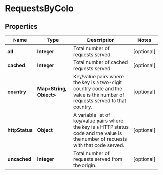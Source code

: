 # RequestsByColo

## Properties
Name | Type | Description | Notes
------------ | ------------- | ------------- | -------------
**all** | **Integer** | Total number of requests served. |  [optional]
**cached** | **Integer** | Total number of cached requests served. |  [optional]
**country** | **Map&lt;String, Object&gt;** | Key/value pairs where the key is a two-digit country code and the value is the number of requests served to that country. |  [optional]
**httpStatus** | **Object** | A variable list of key/value pairs where the key is a HTTP status code and the value is the number of requests with that code served. |  [optional]
**uncached** | **Integer** | Total number of requests served from the origin. |  [optional]
